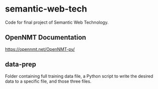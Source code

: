 # semantic-web-tech
Code for final project of Semantic Web Technology. 

## OpenNMT Documentation
https://opennmt.net/OpenNMT-py/

## data-prep
Folder containing full training data file, a Python script to write the desired data to a specific file, and those three files. 